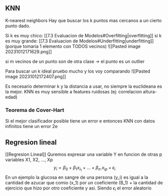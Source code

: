 ## KNN
K-nearest neighbors 
Hay que buscar los k puntos mas cercanos a un cierto punto dado.

Si k es muy chico: [[7.3 Evaluacion de Modelos#Overfitting|overfitting]]
si k es muy grande: [[7.3 Evaluacion de Modelos#Underfitting|underfitting]] (porque tomaria 1 elemento con TODOS vecinos)
![[Pasted image 20231012171629.png]]

si m vecinos de un punto son de otra clase -> el punto es un outlier

Para buscar un k ideal pruebo mucho y los voy comparando 
![[Pasted image 20231012172407.png]]

Es necesario determinar k y la distancia a usar, no siempre la euclideana es la mejor. KNN es muy sensible a features ruidosas (ej: correlacion altura-edad)

### Teorema de Cover-Hart
Si el mejor clasificador posible tiene un error e entonces KNN con datos infinitos tiene un error 2e


## Regresion lineal 
[[Regresion Lineal]]
Quremos expresar una variable Y en funcion de otras p variables X1, X2, ..., Xp
$$y_{i}= \beta_{0}+\beta_{1}x_{i_{1}}+\dots+\beta_{n}.x_{ip}+\epsilon_{i}$$
En un ejemplo la glucosa en sangre de una persona (y_i) es igual a la cantidad de azucar que comio (x_1) por un coeficiente (B_1) + la cantidad de ejercicio que hizo por otro coeficiente y asi. Siendo $\epsilon_{i}$ el error aleatorio